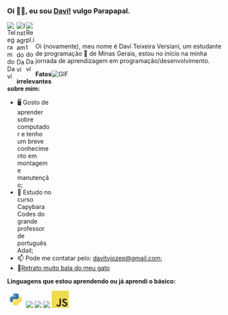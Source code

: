 ### Oi 👋🏽, eu sou [Daví!](https://vaporjawn.github.io) vulgo Parapapal.

<a href="https://t.me/parapapal">
  <img align="left" alt="Telegram do Daví" width="22px" src="https://cdn.jsdelivr.net/npm/simple-icons@v3/icons/telegram.svg" />
</a>
<a href="https://www.instagram.com/parapapal_/">
  <img align="left" alt="Instagram do Daví" width="22px" src="https://cdn.jsdelivr.net/npm/simple-icons@v3/icons/instagram.svg" />
</a>
<a href="https://repl.it/@DavTeixeira">
  <img align="left" alt="Repl.it do Daví" width="22px" src="https://cdn.jsdelivr.net/npm/simple-icons@3.13.0/icons/repl-dot-it.svg" />
</a>

<br />
<br />

Oi (novamente), meu nome é Daví Teixeira Versiani, um estudante de programação 🚀 de Minas Gerais, estou no início na minha jornada de aprendizagem em programação/desenvolvimento.

  <img align="right" alt="GIF" src="https://images-wixmp-ed30a86b8c4ca887773594c2.wixmp.com/f/39ac6b8e-c8c9-4d20-a781-2b36215bf34a/darz0p6-c135df35-834a-4c05-9629-4da136081691.gif?token=eyJ0eXAiOiJKV1QiLCJhbGciOiJIUzI1NiJ9.eyJzdWIiOiJ1cm46YXBwOjdlMGQxODg5ODIyNjQzNzNhNWYwZDQxNWVhMGQyNmUwIiwiaXNzIjoidXJuOmFwcDo3ZTBkMTg4OTgyMjY0MzczYTVmMGQ0MTVlYTBkMjZlMCIsIm9iaiI6W1t7InBhdGgiOiJcL2ZcLzM5YWM2YjhlLWM4YzktNGQyMC1hNzgxLTJiMzYyMTViZjM0YVwvZGFyejBwNi1jMTM1ZGYzNS04MzRhLTRjMDUtOTYyOS00ZGExMzYwODE2OTEuZ2lmIn1dXSwiYXVkIjpbInVybjpzZXJ2aWNlOmZpbGUuZG93bmxvYWQiXX0.CsEDhx9PEif5kPUEIItQTTmzJ1UUjRgk585Uc8BaiSU" width="400" height="400" />

**Fatos irrelevantes sobre mim:**

- 🖥 Gosto de aprender sobre computador e tenho um breve conhecimento em montagem e manutenção; 
- 👯 Estudo no curso Capybara Codes do grande professor de português Adail;
- 📫 Pode me contatar pelo: davitvjozep@gmail.com;
- 📱[Retrato muito bala do meu gato](https://web.telegram.org/31b798b8-ebb8-43bc-a585-9222955736c7)

**Linguagens que estou aprendendo ou já aprendi o básico:**  


<code><img height="40" src="https://raw.githubusercontent.com/github/explore/80688e429a7d4ef2fca1e82350fe8e3517d3494d/topics/python/python.png"></code>
<code><img height="40" src="https://upload.wikimedia.org/wikipedia/commons/thumb/4/4b/Bash_Logo_Colored.svg/1200px-Bash_Logo_Colored.svg.png"></code>
<code><img height="40" src="https://logodownload.org/wp-content/uploads/2016/10/html5-logo-9.png"></code>
<code><img height="40" src="https://cdn.345tool.com/public/logos/css-formatter-logo.png"></code>
<code><img height="40" src="https://raw.githubusercontent.com/github/explore/80688e429a7d4ef2fca1e82350fe8e3517d3494d/topics/javascript/javascript.png"></code>
